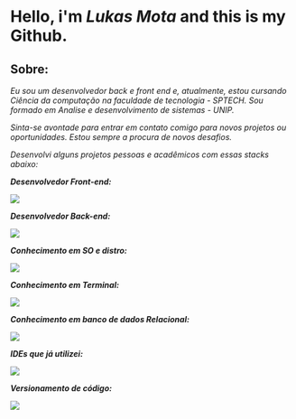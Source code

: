 












# Hello, i'm *Lukas Mota* **and this is my Github.**




## Sobre:
*Eu sou um desenvolvedor back e front end e, atualmente, estou cursando*
*Ciência da computação na faculdade de tecnologia - SPTECH.*
*Sou formado em Analise e desenvolvimento de sistemas - UNIP.*

*Sinta-se avontade para entrar em contato comigo para novos projetos ou oportunidades.*
*Estou sempre a procura de novos desafios.*

*Desenvolvi alguns projetos pessoas e acadêmicos com essas stacks abaixo:*


***Desenvolvedor Front-end:***
<p>
  <a href="https://skillicons.dev">
    <img src="https://skillicons.dev/icons?i=js,ts,html,css,sass,bootstrap" />
  </a>
</p>

***Desenvolvedor Back-end:***
<p>
  <a href="https://skillicons.dev">
    <img src="https://skillicons.dev/icons?i=cs,dotnet,nodejs" />
  </a>
</p>

***Conhecimento em SO e distro:***
<p>
  <a href="https://skillicons.dev">
    <img src="https://skillicons.dev/icons?i=windows,linux,ubuntu" />
  </a>
</p>



***Conhecimento em Terminal:***

<p style="margin: 0; padding: 0;">
  <a href="https://skillicons.dev">
    <img src="https://skillicons.dev/icons?i=powershell,bash,npm" />
  </a>
</p>


***Conhecimento em banco de dados Relacional:***
<p>
  <a href="https://skillicons.dev">
    <img src="https://skillicons.dev/icons?i=mysql,postgres" />
  </a>
</p>

***IDEs que já utilizei:***
<p>
  <a href="https://skillicons.dev">
    <img src="https://skillicons.dev/icons?i=vscode,visualstudio,arduino,idea" />
  </a>
</p>

***Versionamento de código:***
<p>
  <a href="https://skillicons.dev">
    <img src="https://skillicons.dev/icons?i=github,git" />
  </a>
</p>
